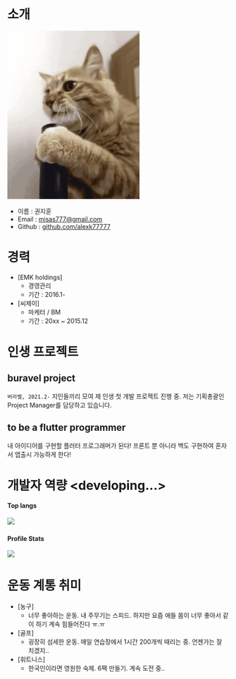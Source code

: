 # 소개

<img src = "funny_cat.gif">

* 이름 : 권지훈
* Email : misas777@gmail.com
* Github : [github.com/alexk77777](https://github.com/alexk77777/firstrepo)

# 경력
* [EMK holdings]
    - 경영관리
    - 기간 : 2016.1-
* [씨제이]
    - 마케터 / BM
    - 기간 : 20xx ~ 2015.12

# 인생 프로젝트
## buravel project
`버라벨, 2021.2-`
지인들끼리 모여 제 인생 첫 개발 프로젝트 진행 중. 저는 기획총괄인 Project Manager를 담당하고 있습니다.

## to be a flutter programmer
 내 아이디어를 구현할 플러터 프로그래머가 된다!
 프론트 뿐 아니라 백도 구현하여 혼자서 앱출시 가능하게 한다!

# 개발자 역량 <developing...>
<h4>Top langs</h4>

 <a>
    <img src="https://github-readme-stats.vercel.app/api/top-langs/?username=alexk77777">
  </a>
<h4>Profile Stats</h4>
 <a>
    <img src="https://github-readme-stats.vercel.app/api?username=alexk77777&show_icons=true&theme=radical">
  </a>


# 운동 계통 취미
* [농구]
    - 너무 좋아하는 운동. 내 주무기는 스피드.
       하지만 요즘 애들 몸이 너무 좋아서 같이 하기 계속 힘들어진다 ㅠ.ㅠ
* [골프]
    - 굉장히 섬세한 운동. 매일 연습장에서 1시간 200개씩 때리는 중. 언젠가는 잘 치겠지..
* [휘트니스]
    - 한국인이라면 영원한 숙제. 6팩 만들기. 계속 도전 중..



